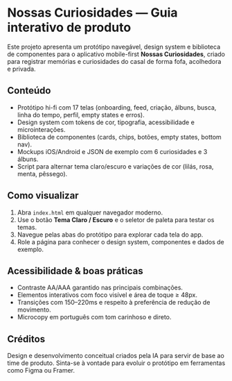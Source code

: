 # Nossas Curiosidades — Guia interativo de produto

Este projeto apresenta um protótipo navegável, design system e biblioteca de componentes para o aplicativo mobile-first **Nossas Curiosidades**, criado para registrar memórias e curiosidades do casal de forma fofa, acolhedora e privada.

## Conteúdo
- Protótipo hi-fi com 17 telas (onboarding, feed, criação, álbuns, busca, linha do tempo, perfil, empty states e erros).
- Design system com tokens de cor, tipografia, acessibilidade e microinterações.
- Biblioteca de componentes (cards, chips, botões, empty states, bottom nav).
- Mockups iOS/Android e JSON de exemplo com 6 curiosidades e 3 álbuns.
- Script para alternar tema claro/escuro e variações de cor (lilás, rosa, menta, pêssego).

## Como visualizar
1. Abra `index.html` em qualquer navegador moderno.
2. Use o botão **Tema Claro / Escuro** e o seletor de paleta para testar os temas.
3. Navegue pelas abas do protótipo para explorar cada tela do app.
4. Role a página para conhecer o design system, componentes e dados de exemplo.

## Acessibilidade & boas práticas
- Contraste AA/AAA garantido nas principais combinações.
- Elementos interativos com foco visível e área de toque ≥ 48px.
- Transições com 150–220ms e respeito à preferência de redução de movimento.
- Microcopy em português com tom carinhoso e direto.

## Créditos
Design e desenvolvimento conceitual criados pela IA para servir de base ao time de produto. Sinta-se à vontade para evoluir o protótipo em ferramentas como Figma ou Framer.

